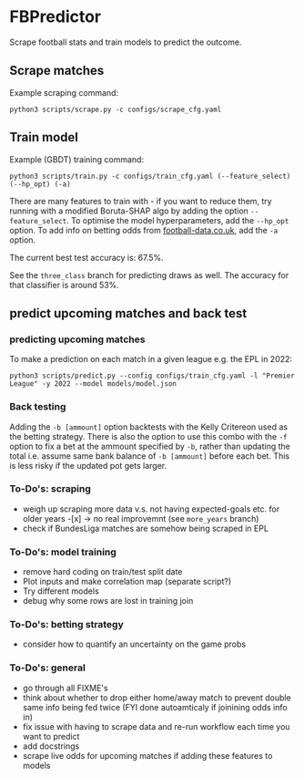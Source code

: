 # FBPredictor

Scrape football stats and train models to predict the outcome. 

## Scrape matches

Example scraping command:

```
python3 scripts/scrape.py -c configs/scrape_cfg.yaml
```




## Train model

Example (GBDT) training command:

```
python3 scripts/train.py -c configs/train_cfg.yaml (--feature_select) (--hp_opt) (-a)
```

There are many features to train with - if you want to reduce them, try running with a modified Boruta-SHAP algo by adding the option `--feature_select`. To optimise the model hyperparameters, add the `--hp_opt` option. To add info on betting odds from [football-data.co.uk](https://www.football-data.co.uk), add the `-a` option.


The current best test accuracy is: 67.5%.

See the `three_class` branch for predicting draws as well. The accuracy for that classifier is around 53%.




## predict upcoming matches and back test


### predicting upcoming matches
To make a prediction on each match in a given league e.g. the EPL in 2022:

```
python3 scripts/predict.py --config configs/train_cfg.yaml -l "Premier League" -y 2022 --model models/model.json 
```

### Back testing

Adding the `-b [ammount]` option backtests with the Kelly Critereon used as the betting strategy. There is also the option to use this combo with the `-f` option to fix a bet at the ammount specified by `-b`, rather than updating the total i.e. assume same bank balance of `-b [ammount]` before each bet. This is less risky if the updated pot gets larger.



### To-Do's: scraping
* weigh up scraping more data v.s. not having expected-goals etc. for older years -[x] -> no real improvemnt (see `more_years` branch)
* check if BundesLiga matches are somehow being scraped in EPL 

### To-Do's: model training
* remove hard coding on train/test split date
* Plot inputs and make correlation map (separate script?)
* Try different models
* debug why some rows are lost in training join

### To-Do's: betting strategy
* consider how to quantify an uncertainty on the game probs

### To-Do's: general
* go through all FIXME's
* think about whether to drop either home/away match to prevent double same info being fed twice (FYI done autoamticaly if joinining odds info in)
* fix issue with having to scrape data and re-run workflow each time you want to predict
* add docstrings
* scrape live odds for upcoming matches if adding these features to models
